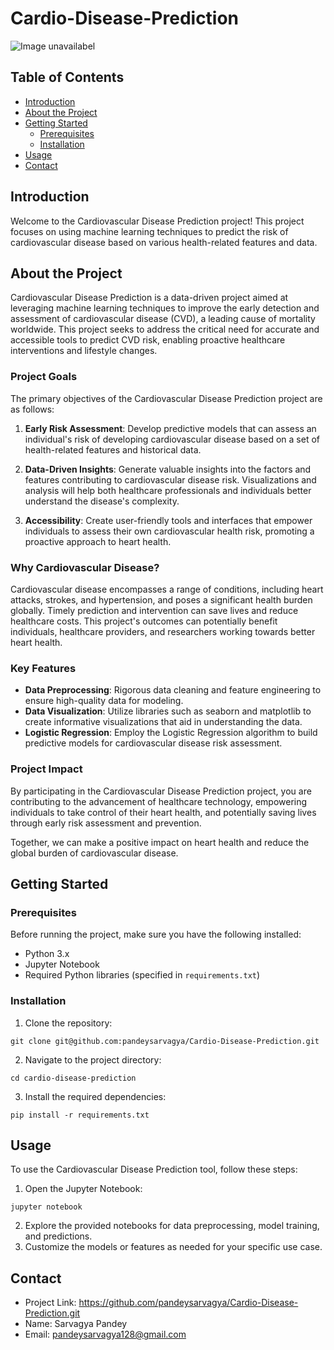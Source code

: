 # Cardio-Disease-Prediction

![Image unavailabel](https://i2.wp.com/thejournalofmhealth.com/wp-content/uploads/2019/07/Sensyne-Health-Partners-with-Bayer-to-Accelerate-New-Treatments-for-Cardiovascular-Disease.jpg?resize=777%2C437&ssl=1)


## Table of Contents

- [Introduction](#introduction)
- [About the Project](#about-the-project)
- [Getting Started](#getting-started)
  - [Prerequisites](#prerequisites)
  - [Installation](#installation)
- [Usage](#usage)
- [Contact](#contact)

## Introduction

Welcome to the Cardiovascular Disease Prediction project! This project focuses on using machine learning techniques to predict the risk of cardiovascular disease based on various health-related features and data.

## About the Project

Cardiovascular Disease Prediction is a data-driven project aimed at leveraging machine learning techniques to improve the early detection and assessment of cardiovascular disease (CVD), a leading cause of mortality worldwide. This project seeks to address the critical need for accurate and accessible tools to predict CVD risk, enabling proactive healthcare interventions and lifestyle changes.

### Project Goals

The primary objectives of the Cardiovascular Disease Prediction project are as follows:

1. **Early Risk Assessment**: Develop predictive models that can assess an individual's risk of developing cardiovascular disease based on a set of health-related features and historical data.

2. **Data-Driven Insights**: Generate valuable insights into the factors and features contributing to cardiovascular disease risk. Visualizations and analysis will help both healthcare professionals and individuals better understand the disease's complexity.

3. **Accessibility**: Create user-friendly tools and interfaces that empower individuals to assess their own cardiovascular health risk, promoting a proactive approach to heart health.

### Why Cardiovascular Disease?

Cardiovascular disease encompasses a range of conditions, including heart attacks, strokes, and hypertension, and poses a significant health burden globally. Timely prediction and intervention can save lives and reduce healthcare costs. This project's outcomes can potentially benefit individuals, healthcare providers, and researchers working towards better heart health.

### Key Features

- **Data Preprocessing**: Rigorous data cleaning and feature engineering to ensure high-quality data for modeling.
- **Data Visualization**: Utilize libraries such as seaborn and matplotlib to create informative visualizations that aid in understanding the data.
- **Logistic Regression**: Employ the Logistic Regression algorithm to build predictive models for cardiovascular disease risk assessment.

### Project Impact

By participating in the Cardiovascular Disease Prediction project, you are contributing to the advancement of healthcare technology, empowering individuals to take control of their heart health, and potentially saving lives through early risk assessment and prevention.

Together, we can make a positive impact on heart health and reduce the global burden of cardiovascular disease.

## Getting Started

### Prerequisites

Before running the project, make sure you have the following installed:

- Python 3.x
- Jupyter Notebook
- Required Python libraries (specified in `requirements.txt`)

### Installation

1. Clone the repository:
```shell
git clone git@github.com:pandeysarvagya/Cardio-Disease-Prediction.git
```
2. Navigate to the project directory:
```shell
cd cardio-disease-prediction
```
3. Install the required dependencies:
```shell
pip install -r requirements.txt
```
##  Usage
To use the Cardiovascular Disease Prediction tool, follow these steps:

1. Open the Jupyter Notebook:
```shell
jupyter notebook
```
2. Explore the provided notebooks for data preprocessing, model training, and predictions.
3. Customize the models or features as needed for your specific use case.

## Contact
* Project Link: https://github.com/pandeysarvagya/Cardio-Disease-Prediction.git
* Name: Sarvagya Pandey
* Email: <a href="mailto:pandeysarvagya128@gmail.com">pandeysarvagya128@gmail.com</a>


    




